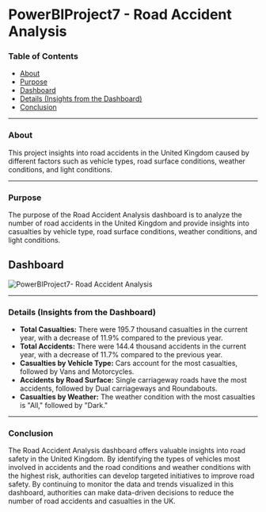 # PowerBIProject7 - Road Accident Analysis

### Table of Contents

- [About](#about)
- [Purpose](#purpose)
- [Dashboard](#dashboard)
- [Details (Insights from the Dashboard)](#details-insights-from-the-dashboard)
- [Conclusion](#conclusion)

---

### About

This project insights into road accidents in the United Kingdom caused by different factors such as vehicle types, road surface conditions, weather conditions, and light conditions.

---

### Purpose

The purpose of the Road Accident Analysis dashboard is to analyze the number of road accidents in the United Kingdom and provide insights into casualties by vehicle type, road surface conditions, weather conditions, and light conditions. 

## Dashboard

![PowerBIProject7- Road Accident Analysis](https://github.com/qamaruddin-khichi/PowerBIProject7--Road-Accident-Analysis/assets/155871872/b452f1ca-10b7-43c7-931e-290d4ba0686a)

---

### Details (Insights from the Dashboard)

- **Total Casualties:** There were 195.7 thousand casualties in the current year, with a decrease of 11.9% compared to the previous year.
- **Total Accidents:** There were 144.4 thousand accidents in the current year, with a decrease of 11.7% compared to the previous year.
- **Casualties by Vehicle Type:** Cars account for the most casualties, followed by Vans and Motorcycles.
- **Accidents by Road Surface:** Single carriageway roads have the most accidents, followed by Dual carriageways and Roundabouts.
- **Casualties by Weather:** The weather condition with the most casualties is "All," followed by "Dark."

---

### Conclusion

The Road Accident Analysis dashboard offers valuable insights into road safety in the United Kingdom. By identifying the types of vehicles most involved in accidents and the road conditions and weather conditions with the highest risk, authorities can develop targeted initiatives to improve road safety. By continuing to monitor the data and trends visualized in this dashboard, authorities can make data-driven decisions to reduce the number of road accidents and casualties in the UK.
